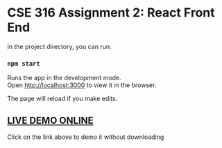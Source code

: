 # CSE 316 Assignment 2: React Front End

In the project directory, you can run:

### `npm start`

Runs the app in the development mode.\
Open [http://localhost:3000](http://localhost:3000) to view it in the browser.

The page will reload if you make edits.

## [LIVE DEMO ONLINE](https://iamroshanpoudel.github.io/cse316/)

Click on the link above to demo it without downloading
